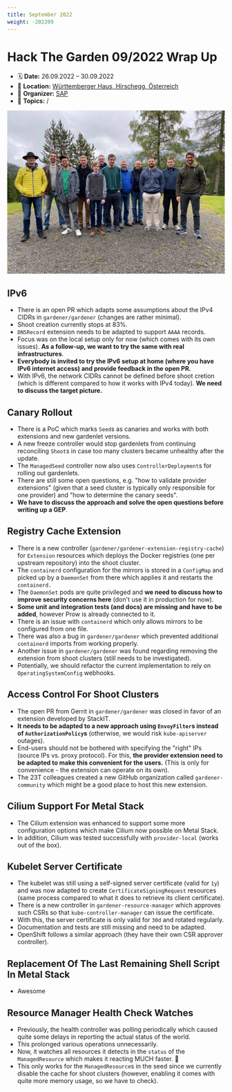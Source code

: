 ```yaml
---
title: September 2022
weight: -202209
---
```


# Hack The Garden 09/2022 Wrap Up

- 🗓️ **Date:** 26.09.2022 – 30.09.2022
- 📍 **Location:** [Württemberger Haus, Hirschegg, Österreich](https://www.wuerttembergerhaus.de/)
- 👤 **Organizer:** [SAP](https://www.sap.com/)
- 📘 **Topics:** /

![Group picture](./images/2022-09.jpg)

## IPv6

- There is an open PR which adapts some assumptions about the IPv4 CIDRs in `gardener/gardener` (changes are rather minimal).
- Shoot creation currently stops at 83%.
- `DNSRecord` extension needs to be adapted to support `AAAA` records.
- Focus was on the local setup only for now (which comes with its own issues). **As a follow-up, we want to try the same with real infrastructures**.
- **Everybody is invited to try the IPv6 setup at home (where you have IPv6 internet access) and provide feedback in the open PR.**
- With IPv6, the network CIDRs cannot be defined before shoot cretion (which is different compared to how it works with IPv4 today). **We need to discuss the target picture.**

## Canary Rollout

- There is a PoC which marks `Seed`s as canaries and works with both extensions and new gardenlet versions.
- A new freeze controller would stop gardenlets from continuing reconciling `Shoot`s in case too many clusters became unhealthy after the update.
- The `ManagedSeed` controller now also uses `ControllerDeployment`s for rolling out gardenlets.
- There are still some open questions, e.g. "how to validate provider extensions" (given that a seed cluster is typically only responsible for one provider) and "how to determine the canary seeds".
- **We have to discuss the approach and solve the open questions before writing up a GEP**.

## Registry Cache Extension

- There is a new controller (`gardener/gardener-extension-registry-cache`) for `Extension` resources which deploys the Docker registries (one per upstream repository) into the shoot cluster.
- The `containerd` configuration for the mirrors is stored in a `ConfigMap` and picked up by a `DaemonSet` from there which applies it and restarts the `containerd.`
- The `DaemonSet` pods are quite privileged and **we need to discuss how to improve security concerns here** (don't use it in production for now).
- **Some unit and integration tests (and docs) are missing and have to be added**, however Prow is already connected to it.
- There is an issue with `containerd` which only allows mirrors to be configured from one file.
- There was also a bug in `gardener/gardener` which prevented additional `containerd` imports from working properly.
- Another issue in `gardener/gardener` was found regarding removing the extension from shoot clusters (still needs to be investigated).
- Potentially, we should refactor the current implementation to rely on `OperatingSystemConfig` webhooks.

## Access Control For Shoot Clusters

- The open PR from Gerrit in `gardener/gardener` was closed in favor of an extension developed by StackIT.
- **It needs to be adapted to a new approach using `EnvoyFilter`s instead of `AuthorizationPolicy`s** (otherwise, we would risk `kube-apiserver` outages).
- End-users should not be bothered with specifying the "right" IPs (source IPs vs. proxy protocol). For this, **the provider extension need to be adapted to make this convenient for the users.** (This is only for convenience - the extension can operate on its own).
- The 23T colleagues created a new GitHub organization called `gardener-community` which might be a good place to host this new extension.

## Cilium Support For Metal Stack

- The Cilium extension was enhanced to support some more configuration options which make Cilium now possible on Metal Stack.
- In addition, Cilium was tested successfully with `provider-local` (works out of the box).

## Kubelet Server Certificate

- The kubelet was still using a self-signed server certificate (valid for `1y`) and was now adapted to create `CertificateSigningRequest` resources (same process compared to what it does to retrieve its client certificate).
- There is a new controller in `gardener-resource-manager` which approves such CSRs so that `kube-controller-manager` can issue the certificate.
- With this, the server certificate is only valid for `30d` and rotated regularly.
- Documentation and tests are still missing and need to be adapted.
- OpenShift follows a similar approach (they have their own CSR approver controller).

## Replacement Of The Last Remaining Shell Script In Metal Stack

- Awesome

## Resource Manager Health Check Watches

- Previously, the health controller was polling periodically which caused quite some delays in reporting the actual status of the world.
- This prolonged various operations unnecessarily.
- Now, it watches all resources it detects in the `status` of the `ManagedResource` which makes it reacting MUCH faster. 🎉
- This only works for the `ManagedResource`s in the seed since we currently disable the cache for shoot clusters (however, enabling it comes with quite more memory usage, so we have to check).
